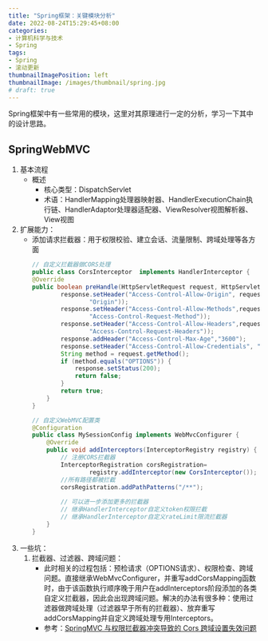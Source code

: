 ```yaml
---
title: "Spring框架：关键模块分析"
date: 2022-08-24T15:29:45+08:00
categories:
- 计算机科学与技术
- Spring
tags:
- Spring
- 滚动更新
thumbnailImagePosition: left
thumbnailImage: /images/thumbnail/spring.jpg
# draft: true
---
```

Spring框架中有一些常用的模块，这里对其原理进行一定的分析，学习一下其中的设计思路。
<!--more-->
## SpringWebMVC
1. 基本流程
    - 概述
        - 核心类型：DispatchServlet
        - 术语：HandlerMapping处理器映射器、HandlerExecutionChain执行链、HandlerAdaptor处理器适配器、ViewResolver视图解析器、View视图
1. 扩展能力：
    - 添加请求拦截器：用于权限校验、建立会话、流量限制、跨域处理等各方面
        ```java
        // 自定义拦截器做CORS处理
        public class CorsInterceptor  implements HandlerInterceptor {
        @Override
        public boolean preHandle(HttpServletRequest request, HttpServletResponse response, Object handler) throws Exception {
                response.setHeader("Access-Control-Allow-Origin", request.getHeader(
                        "Origin"));
                response.setHeader("Access-Control-Allow-Methods",request.getHeader(
                        "Access-Control-Request-Method"));
                response.setHeader("Access-Control-Allow-Headers",request.getHeader(
                        "Access-Control-Request-Headers"));
                response.addHeader("Access-Control-Max-Age","3600");
                response.setHeader("Access-Control-Allow-Credentials", "true");
                String method = request.getMethod();
                if (method.equals("OPTIONS")) {
                    response.setStatus(200);
                    return false;
                }
                return true;
            }
        }

        // 自定义WebMVC配置类
        @Configuration
        public class MySessionConfig implements WebMvcConfigurer {
            @Override
            public void addInterceptors(InterceptorRegistry registry) {
                // 注册CORS拦截器
                InterceptorRegistration corsRegistration=
                        registry.addInterceptor(new CorsInterceptor());
                //所有路径都被拦截
                corsRegistration.addPathPatterns("/**");
                
                // 可以进一步添加更多的拦截器
                // 继承HandlerInterceptor自定义token权限拦截
                // 继承HandlerInterceptor自定义rateLimit限流拦截器
            }
        }

        ```
1. 一些坑：
    1. 拦截器、过滤器、跨域问题：
        - 此时相关的过程包括：预检请求（OPTIONS请求）、权限检查、跨域问题。直接继承WebMvcConfigurer，并重写addCorsMapping函数时，由于该函数执行顺序晚于用户在addInterceptors阶段添加的各类自定义拦截器，因此会出现跨域问题。解决的办法有很多种：使用过滤器做跨域处理（过滤器早于所有的拦截器）、放弃重写addCorsMapping并自定义跨域处理专用Interceptors。
        - 参考：[SpringMVC 与权限拦截器冲突导致的 Cors 跨域设置失效问题](https://ld246.com/article/1631700989149)